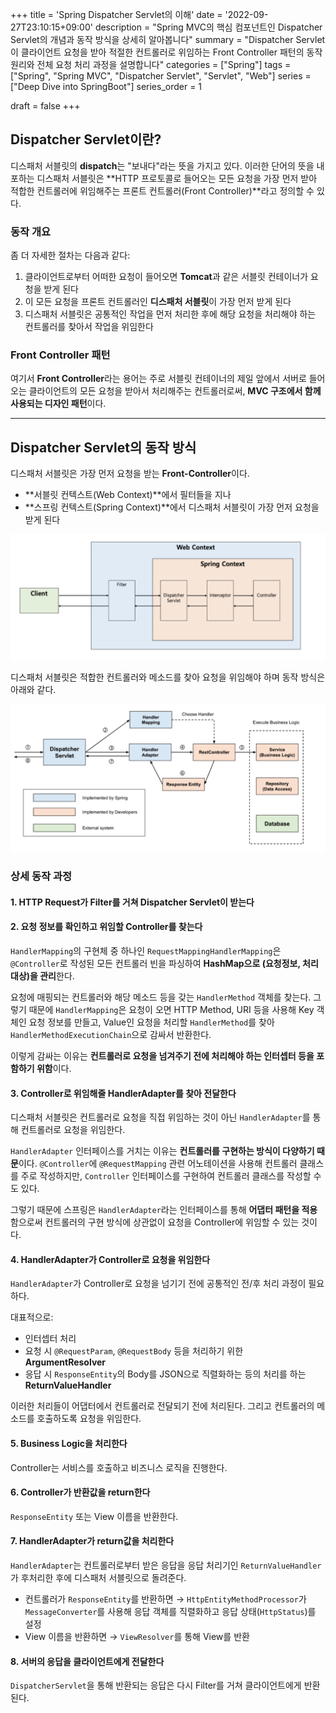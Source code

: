 +++
title = 'Spring Dispatcher Servlet의 이해'
date = '2022-09-27T23:10:15+09:00'
description = "Spring MVC의 핵심 컴포넌트인 Dispatcher Servlet의 개념과 동작 방식을 상세히 알아봅니다"
summary = "Dispatcher Servlet이 클라이언트 요청을 받아 적절한 컨트롤러로 위임하는 Front Controller 패턴의 동작 원리와 전체 요청 처리 과정을 설명합니다"
categories = ["Spring"]
tags = ["Spring", "Spring MVC", "Dispatcher Servlet", "Servlet", "Web"]
series = ["Deep Dive into SpringBoot"]
series_order = 1

draft = false
+++

## Dispatcher Servlet이란?

디스패처 서블릿의 **dispatch**는 "보내다"라는 뜻을 가지고 있다. 이러한 단어의 뜻을 내포하는 디스패처 서블릿은 **HTTP 프로토콜로 들어오는 모든 요청을 가장 먼저 받아 적합한 컨트롤러에 위임해주는 프론트 컨트롤러(Front Controller)**라고 정의할 수 있다.

### 동작 개요

좀 더 자세한 절차는 다음과 같다:

1. 클라이언트로부터 어떠한 요청이 들어오면 **Tomcat**과 같은 서블릿 컨테이너가 요청을 받게 된다
2. 이 모든 요청을 프론트 컨트롤러인 **디스패처 서블릿**이 가장 먼저 받게 된다
3. 디스패처 서블릿은 공통적인 작업을 먼저 처리한 후에 해당 요청을 처리해야 하는 컨트롤러를 찾아서 작업을 위임한다

### Front Controller 패턴

여기서 **Front Controller**라는 용어는 주로 서블릿 컨테이너의 제일 앞에서 서버로 들어오는 클라이언트의 모든 요청을 받아서 처리해주는 컨트롤러로써, **MVC 구조에서 함께 사용되는 디자인 패턴**이다.

---

## Dispatcher Servlet의 동작 방식

디스패처 서블릿은 가장 먼저 요청을 받는 **Front-Controller**이다.
- **서블릿 컨텍스트(Web Context)**에서 필터들을 지나
- **스프링 컨텍스트(Spring Context)**에서 디스패처 서블릿이 가장 먼저 요청을 받게 된다

![그림1: Servlet Context와 Spring Context](figure1.png)

디스패처 서블릿은 적합한 컨트롤러와 메소드를 찾아 요청을 위임해야 하며 동작 방식은 아래와 같다.

![그림2: Dispatcher Servlet 동작 흐름](featured.png)

### 상세 동작 과정

#### 1. HTTP Request가 Filter를 거쳐 Dispatcher Servlet이 받는다

#### 2. 요청 정보를 확인하고 위임할 Controller를 찾는다
`HandlerMapping`의 구현체 중 하나인 `RequestMappingHandlerMapping`은 `@Controller`로 작성된 모든 컨트롤러 빈을 파싱하여 **HashMap으로 (요청정보, 처리대상)을 관리**한다.

요청에 매핑되는 컨트롤러와 해당 메소드 등을 갖는 `HandlerMethod` 객체를 찾는다. 그렇기 때문에 `HandlerMapping`은 요청이 오면 HTTP Method, URI 등을 사용해 Key 객체인 요청 정보를 만들고, Value인 요청을 처리할 `HandlerMethod`를 찾아 `HandlerMethodExecutionChain`으로 감싸서 반환한다.

이렇게 감싸는 이유는 **컨트롤러로 요청을 넘겨주기 전에 처리해야 하는 인터셉터 등을 포함하기 위함**이다.

#### 3. Controller로 위임해줄 HandlerAdapter를 찾아 전달한다
디스패처 서블릿은 컨트롤러로 요청을 직접 위임하는 것이 아닌 `HandlerAdapter`를 통해 컨트롤러로 요청을 위임한다.

`HandlerAdapter` 인터페이스를 거치는 이유는 **컨트롤러를 구현하는 방식이 다양하기 때문**이다. `@Controller`에 `@RequestMapping` 관련 어노테이션을 사용해 컨트롤러 클래스를 주로 작성하지만, `Controller` 인터페이스를 구현하여 컨트롤러 클래스를 작성할 수도 있다.

그렇기 때문에 스프링은 `HandlerAdapter`라는 인터페이스를 통해 **어댑터 패턴을 적용**함으로써 컨트롤러의 구현 방식에 상관없이 요청을 Controller에 위임할 수 있는 것이다.

#### 4. HandlerAdapter가 Controller로 요청을 위임한다
`HandlerAdapter`가 Controller로 요청을 넘기기 전에 공통적인 전/후 처리 과정이 필요하다.

대표적으로:
- 인터셉터 처리
- 요청 시 `@RequestParam`, `@RequestBody` 등을 처리하기 위한 **ArgumentResolver**
- 응답 시 `ResponseEntity`의 Body를 JSON으로 직렬화하는 등의 처리를 하는 **ReturnValueHandler**

이러한 처리들이 어댑터에서 컨트롤러로 전달되기 전에 처리된다. 그리고 컨트롤러의 메소드를 호출하도록 요청을 위임한다.

#### 5. Business Logic을 처리한다
Controller는 서비스를 호출하고 비즈니스 로직을 진행한다.

#### 6. Controller가 반환값을 return한다
`ResponseEntity` 또는 View 이름을 반환한다.

#### 7. HandlerAdapter가 return값을 처리한다
`HandlerAdapter`는 컨트롤러로부터 받은 응답을 응답 처리기인 `ReturnValueHandler`가 후처리한 후에 디스패처 서블릿으로 돌려준다.

- 컨트롤러가 `ResponseEntity`를 반환하면 → `HttpEntityMethodProcessor`가 `MessageConverter`를 사용해 응답 객체를 직렬화하고 응답 상태(`HttpStatus`)를 설정
- View 이름을 반환하면 → `ViewResolver`를 통해 View를 반환

#### 8. 서버의 응답을 클라이언트에게 전달한다
`DispatcherServlet`을 통해 반환되는 응답은 다시 Filter를 거쳐 클라이언트에게 반환된다.






